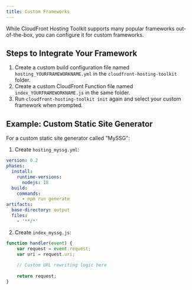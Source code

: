 ```yaml
---
title: Custom Frameworks
---
```


While CloudFront Hosting Toolkit supports many popular frameworks out-of-the-box, you can configure it for custom frameworks.

## Steps to Integrate Your Framework

1. Create a custom build configuration file named `hosting_YOURFRAMEWORKNAME.yml` in the `cloudfront-hosting-toolkit` folder.
2. Create a custom CloudFront Function file named `index_YOURFRAMEWORKNAME.js` in the same folder.
3. Run `cloudfront-hosting-toolkit init` again and select your custom framework when prompted.

## Example: Custom Static Site Generator

For a custom static site generator called "MySSG":

1. Create `hosting_myssg.yml`:

```yaml
version: 0.2
phases:
  install:
    runtime-versions:
      nodejs: 18
  build:
    commands:
      - npm run generate
artifacts:
  base-directory: output
  files:
    - '**/*'
```

2. Create `index_myssg.js`:

```javascript
function handler(event) {
    var request = event.request;
    var uri = request.uri;
    
    // Custom URL rewriting logic here
    
    return request;
}
```